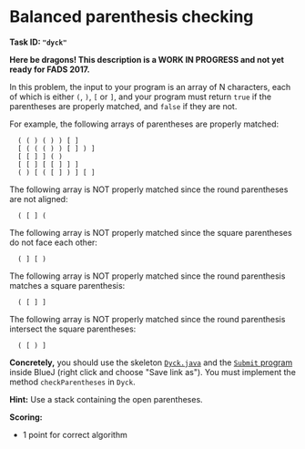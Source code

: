 Balanced parenthesis checking
=============================

**Task ID: `"dyck"`**

**Here be dragons! This description is a WORK IN PROGRESS and not yet ready for FADS 2017.**

In this problem, the input to your program is an array of N characters,
each of which is either `(`, `)`, `[` or `]`,
and your program must return `true` if the parentheses are properly matched,
and `false` if they are not.

For example, the following arrays of parentheses are properly matched:

```
  ( ( ) ( ) ) [ ]
  [ ( ( ( ) ) [ ] ) ]
  [ [ ] ] ( )
  [ [ ] [ [ ] ] ]
  ( ) [ ( [ ] ) ] [ ]
```

The following array is NOT properly matched since the round parentheses are not aligned:

```
  ( [ ] (
```

The following array is NOT properly matched since the square parentheses do not face each other:

```
  ( ] [ )
```

The following array is NOT properly matched since the round parenthesis matches a square parenthesis:

```
  ( [ ] ]
```

The following array is NOT properly matched since the round parenthesis intersect the square parentheses:

```
  ( [ ) ]
```

**Concretely,** you should use the skeleton
<a href="https://github.com/Mortal/csaudk-submitj/raw/master/tasks/dyck/Dyck.java">
`Dyck.java`</a>
and the
<a href="https://github.com/Mortal/csaudk-submitj/raw/master/Submit.java">
`Submit` program</a>
inside BlueJ (right click and choose "Save link as").
You must implement the method `checkParentheses` in `Dyck`.

**Hint:** Use a stack containing the open parentheses.

**Scoring:**

  * 1 point for correct algorithm

